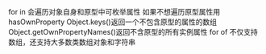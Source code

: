 for in 会遍历对象自身和原型中可枚举属性
如果不想遍历原型属性用 hasOwnProperty
Object.keys()返回一个不包含原型的属性的数组
Object.getOwnPropertyNames()返回不含原型的所有实例属性
for of 不仅支持数组，还支持大多数类数组对象和字符串
